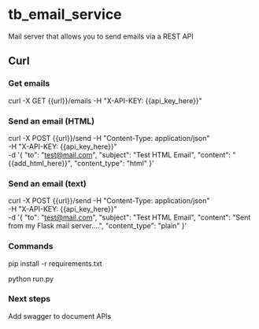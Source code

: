 # tb_email_service
Mail server that allows you to send emails via a REST API


## Curl

### Get emails
curl -X GET {{url}}/emails -H "X-API-KEY: {{api_key_here}}"

### Send an email (HTML)
curl -X POST {{url}}/send -H "Content-Type: application/json" \
-H "X-API-KEY: {{api_key_here}}" \
-d '{
    "to": "test@mail.com",
    "subject": "Test HTML Email",
    "content": "{{add_html_here}}",
    "content_type": "html"
}'

### Send an email (text)
curl -X POST {{url}}/send -H "Content-Type: application/json" \
-H "X-API-KEY: {{api_key_here}}" \
-d '{
    "to": "test@mail.com",
    "subject": "Test HTML Email",
    "content": "Sent from my Flask mail server....",
    "content_type": "plain"
}'

### Commands
pip install -r requirements.txt

python run.py

### Next steps
Add swagger to document APIs
